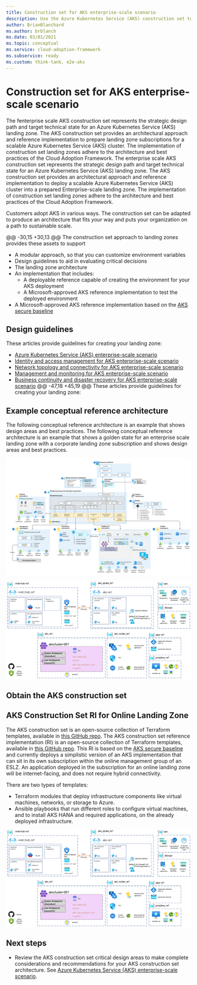 ```yaml
---
title: Construction set for AKS enterprise-scale scenario
description: Use the Azure Kubernetes Service (AKS) construction set to help you create enterprise-scale landing zones that support AKS.
author: BrianBlanchard
ms.author: brblanch
ms.date: 03/01/2021
ms.topic: conceptual
ms.service: cloud-adoption-framework
ms.subservice: ready
ms.custom: think-tank, e2e-aks
---
```



# Construction set for AKS enterprise-scale scenario

The fenterprise scale AKS construction set represents the strategic design path and target technical state for an Azure Kubernetes Service (AKS) landing zone. The AKS construction set provides an architectural approach and reference implementation to prepare landing zone subscriptions for a scalable Azure Kubernetes Service (AKS) cluster. The implementation of construction set landing zones adhere to the architecture and best practices of the Cloud Adoption Framework.
The enterprise scale AKS construction set represents the strategic design path and target technical state for an Azure Kubernetes Service (AKS) landing zone. The AKS construction set provides an architectural approach and reference implementation to deploy a scalable Azure Kubernetes Service (AKS) cluster into a prepared Enterprise-scale landing zone. The implementation of construction set landing zones adhere to the architecture and best practices of the Cloud Adoption Framework.

Customers adopt AKS in various ways. The construction set can be adapted to produce an architecture that fits *your* way and puts your organization on a path to sustainable scale.

@@ -30,15 +30,13 @@ The construction set approach to landing zones provides these assets to support
- A modular approach, so that you can customize environment variables
- Design guidelines to aid in evaluating critical decisions
- The landing zone architecture
- An implementation that includes:
  - A deployable reference capable of creating the environment for your AKS deployment
  - A Microsoft-approved AKS reference implementation to test the deployed environment
- A Microsoft-approved AKS reference implementation based on the [AKS secure baseline](https://github.com/mspnp/aks-secure-baseline)

## Design guidelines

These articles provide guidelines for creating your landing zone:

- [Azure Kubernetes Service (AKS) enterprise-scale scenario](./eslz-identity-and-access-management.md)
- [Identity and access management for AKS enterprise-scale scenario](./eslz-identity-and-access-management.md)
- [Network topology and connectivity for AKS enterprise-scale scenario](./eslz-network-topology-and-connectivity.md)
- [Management and monitoring for AKS enterprise-scale scenario](./eslz-management-and-monitoring.md)
- [Business continuity and disaster recovery for AKS enterprise-scale scenario](./eslz-business-continuity-and-disaster-recovery.md)
@@ -47,18 +45,19 @@ These articles provide guidelines for creating your landing zone:

## Example conceptual reference architecture

The following conceptual reference architecture is an example that shows design areas and best practices.
The following conceptual reference architecture is an example that shows a golden state for an enterprise scale landing zone with a corporate landing zone subscription and shows design areas and best practices.

![Golden state Architecture for AKS Construction Set](./media/golden-state-enterprise-architecture-aks.PNG)


![Responsibility zones](./media/aks-enterprise-scale-landing-zone.png)

## Obtain the AKS construction set
## AKS Construction Set RI for Online Landing Zone

The AKS construction set is an open-source collection of Terraform templates, available in [this GitHub repo](https://github.com/Azure/caf-terraform-landingzones-starter/tree/starter/enterprise_scale/construction_sets/aks/online/aks_secure_baseline).
The AKS construction set reference implementation (RI) is an open-source collection of Terraform templates, available in [this GitHub repo](https://github.com/Azure/caf-terraform-landingzones-starter/tree/starter/enterprise_scale/construction_sets/aks/online/aks_secure_baseline). This RI is based on the [AKS secure baseline](https://github.com/mspnp/aks-secure-baseline) and currently deploys a simplistic version of an AKS implementation that can sit in its own subscription within the online management group of an ESLZ. An application deployed in the subscription for an online landing zone will be internet-facing, and does not require hybrid connectivity.

There are two types of templates:

- Terraform modules that deploy infrastructure components like virtual machines, networks, or storage to Azure.
- Ansible playbooks that run different roles to configure virtual machines, and to install AKS HANA and required applications, on the already deployed infrastructure.

![Responsibility zones](./media/aks-enterprise-scale-landing-zone.png)

## Next steps

- Review the AKS construction set critical design areas to make complete considerations and recommendations for your AKS construction set architecture. See [Azure Kubernetes Service (AKS) enterprise-scale scenario](./eslz-identity-and-access-management.md).

